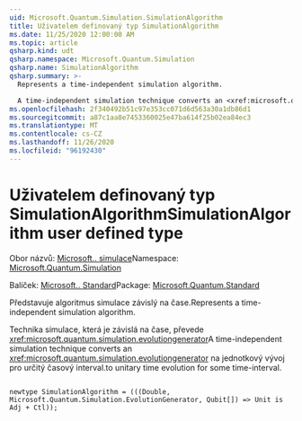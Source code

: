 ```yaml
---
uid: Microsoft.Quantum.Simulation.SimulationAlgorithm
title: Uživatelem definovaný typ SimulationAlgorithm
ms.date: 11/25/2020 12:00:00 AM
ms.topic: article
qsharp.kind: udt
qsharp.namespace: Microsoft.Quantum.Simulation
qsharp.name: SimulationAlgorithm
qsharp.summary: >-
  Represents a time-independent simulation algorithm.

  A time-independent simulation technique converts an <xref:microsoft.quantum.simulation.evolutiongenerator> to unitary time evolution for some time-interval.
ms.openlocfilehash: 2f340492b51c97e353cc071d6d563a30a1db86d1
ms.sourcegitcommit: a87c1aa8e7453360025e47ba614f25b02ea84ec3
ms.translationtype: MT
ms.contentlocale: cs-CZ
ms.lasthandoff: 11/26/2020
ms.locfileid: "96192430"
---
```

# <a name="simulationalgorithm-user-defined-type"></a><span data-ttu-id="28a00-102">Uživatelem definovaný typ SimulationAlgorithm</span><span class="sxs-lookup"><span data-stu-id="28a00-102">SimulationAlgorithm user defined type</span></span>

<span data-ttu-id="28a00-103">Obor názvů: [Microsoft.. simulace](xref:Microsoft.Quantum.Simulation)</span><span class="sxs-lookup"><span data-stu-id="28a00-103">Namespace: [Microsoft.Quantum.Simulation](xref:Microsoft.Quantum.Simulation)</span></span>

<span data-ttu-id="28a00-104">Balíček: [Microsoft.. Standard](https://nuget.org/packages/Microsoft.Quantum.Standard)</span><span class="sxs-lookup"><span data-stu-id="28a00-104">Package: [Microsoft.Quantum.Standard](https://nuget.org/packages/Microsoft.Quantum.Standard)</span></span>


<span data-ttu-id="28a00-105">Představuje algoritmus simulace závislý na čase.</span><span class="sxs-lookup"><span data-stu-id="28a00-105">Represents a time-independent simulation algorithm.</span></span>

<span data-ttu-id="28a00-106">Technika simulace, která je závislá na čase, převede <xref:microsoft.quantum.simulation.evolutiongenerator></span><span class="sxs-lookup"><span data-stu-id="28a00-106">A time-independent simulation technique converts an <xref:microsoft.quantum.simulation.evolutiongenerator></span></span>
<span data-ttu-id="28a00-107">na jednotkový vývoj pro určitý časový interval.</span><span class="sxs-lookup"><span data-stu-id="28a00-107">to unitary time evolution for some time-interval.</span></span>

```qsharp

newtype SimulationAlgorithm = (((Double, Microsoft.Quantum.Simulation.EvolutionGenerator, Qubit[]) => Unit is Adj + Ctl));
```

